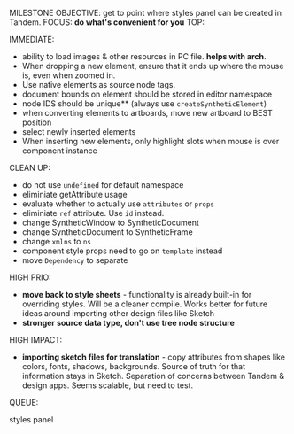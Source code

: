 MILESTONE OBJECTIVE: get to point where styles panel can be created in Tandem.
FOCUS: **do what's convenient for you**
TOP:

IMMEDIATE:

* ability to load images & other resources in PC file. **helps with arch**.
* When dropping a new element, ensure that it ends up where the mouse is, even when zoomed in.
* Use native elements as source node tags.
* document bounds on element should be stored in editor namespace
* node IDS should be unique\*\* (always use `createSyntheticElement`)
* when converting elements to artboards, move new artboard to BEST position
* select newly inserted elements
* When inserting new elements, only highlight slots when mouse is over component instance

CLEAN UP:

* do not use `undefined` for default namespace
* eliminiate getAttribute usage
* evaluate whether to actually use `attributes` or `props`
* eliminiate `ref` attribute. Use `id` instead.
* change SyntheticWindow to SyntheticDocument
* change SyntheticDocument to SyntheticFrame
* change `xmlns` to `ns`
* component style props need to go on `template` instead
* move `Dependency` to separate

HIGH PRIO:

* **move back to style sheets** - functionality is already built-in for overriding styles. Will be a cleaner compile. Works better for future
  ideas around importing other design files like Sketch
* **stronger source data type, don't use tree node structure**

HIGH IMPACT:

* **importing sketch files for translation** - copy attributes from shapes like colors, fonts, shadows, backgrounds. Source of truth for that information stays in Sketch. Separation of concerns between Tandem & design apps. Seems scalable, but need to test.

QUEUE:

styles panel

